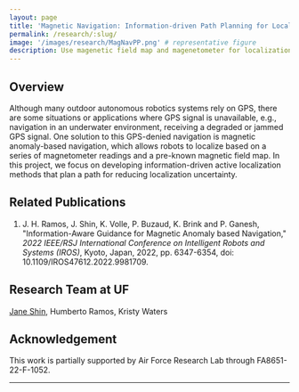 ```yaml
---
layout: page
title: 'Magnetic Navigation: Information-driven Path Planning for Localization'
permalink: /research/:slug/
image: '/images/research/MagNavPP.png' # representative figure
description: Use magenetic field map and magenetometer for localization when GPS is not available.
---
```


## Overview <!-- Must include -->
Although many outdoor autonomous robotics systems rely on GPS, there are some situations or applications where GPS signal is unavailable, e.g., navigation in an underwater environment, receiving a degraded or jammed GPS signal. One solution to this GPS-denied navigation is magnetic anomaly-based navigation, which allows robots to localize based on a series of magnetometer readings and a pre-known magnetic field map. In this project, we focus on developing information-driven active localization methods that plan a path for reducing localization uncertainty.

<!-- ## Research Goals
* Use these bullet points to clearly show the research goals and objectives under this research project.
  * You can also use indent if needed. But it can make the list look text-heavy and dense.
* So, it's preferred to use short phrases when you use the indent.
* For example, you can use it to list some nouns or items. -->

## Related Publications
1. J. H. Ramos, J. Shin, K. Volle, P. Buzaud, K. Brink and P. Ganesh, "Information-Aware Guidance for Magnetic Anomaly based Navigation," *2022 IEEE/RSJ International Conference on Intelligent Robots and Systems (IROS)*, Kyoto, Japan, 2022, pp. 6347-6354, doi: 10.1109/IROS47612.2022.9981709.

## Research Team at UF
[Jane Shin](/people/jane), Humberto Ramos, Kristy Waters

## Acknowledgement
This work is partially supported by Air Force Research Lab through FA8651-22-F-1052.

<!-- Include below if you have additional resources to add (e.g. interview videos) -->
***

<!-- ## Additional Resources

### Youtube Embed
<p><iframe src="https://www.youtube.com/embed/2b2gJu-g3qE" loading="lazy" frameborder="0" allowfullscreen></iframe></p>

### Vimeo Embed

<p><iframe src="https://player.vimeo.com/video/148003889?h=d36b8b4cbb" loading="lazy" width="640" height="360" frameborder="0" allowfullscreen></iframe></p> -->